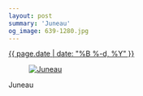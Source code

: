 ```yaml
---
layout: post
summary: 'Juneau'
og_image: 639-1280.jpg
---
```


<div class="post">
 <time>
  <a href="/639">
   {{ page.date | date: "%B %-d, %Y" }}
  </a>
 </time>
 <a href="/639">
  <figure data-taken="6/26/2017">
   <img alt="Juneau" sizes="(min-width: 700px) 50vw, calc(100vw - 2rem)" src="{{ site.assets_url }}/639-640.jpg" srcset="{{ site.assets_url }}/639-320.jpg 320w, {{ site.assets_url }}/639-640.jpg 640w, {{ site.assets_url }}/639-960.jpg 960w, {{ site.assets_url }}/639-1280.jpg 1280w"/>
  </figure>
 </a>
 <span>
  Juneau
 </span>
</div>
